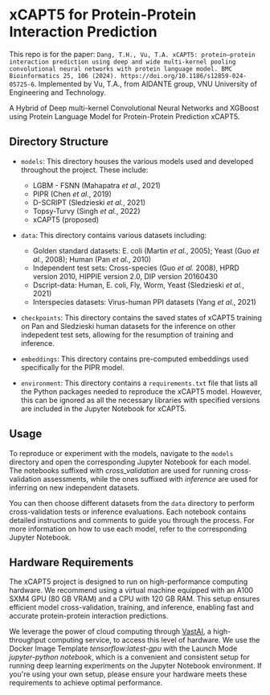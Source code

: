# xCAPT5 for Protein-Protein Interaction Prediction
This repo is for the paper: `Dang, T.H., Vu, T.A. xCAPT5: protein–protein interaction prediction using deep and wide multi-kernel pooling convolutional neural networks with protein language model. BMC Bioinformatics 25, 106 (2024). https://doi.org/10.1186/s12859-024-05725-6`.
Implemented by Vu, T.A., from AIDANTE group, VNU University of Engineering and Technology.

A Hybrid of Deep multi-kernel Convolutional Neural Networks and XGBoost using Protein Language Model for Protein-Protein Prediction xCAPT5. 

## Directory Structure

- `models`: This directory houses the various models used and developed throughout the project. These include:
  - LGBM - FSNN (Mahapatra _et al._, 2021)
  - PIPR (Chen _et al._, 2019)
  - D-SCRIPT (Sledzieski _et al._, 2021)
  - Topsy-Turvy (Singh _et al._, 2022)
  - xCAPT5 (proposed)

 
- `data`: This directory contains various datasets including:
  - Golden standard datasets: E. coli (Martin _et al._, 2005); Yeast (Guo _et al._, 2008); Human (Pan _et al_., 2010)
  - Independent test sets: Cross-species (Guo _et al._ 2008), HPRD version 2010, HIPPIE version 2.0, DIP version 20160430
  - Dscript-data: Human, E. coli, Fly, Worm, Yeast (Sledzieski _et al._, 2021)
  - Interspecies datasets: Virus-human PPI datasets (Yang _et al._, 2021)

- `checkpoints`: This directory contains the saved states of xCAPT5 training on Pan and Sledzieski human datasets for the inference on other indepedent test sets, allowing for the resumption of training and inference.

- `embeddings`: This directory contains pre-computed embeddings used specifically for the PIPR model.

- `environment`: This directory contains a `requirements.txt` file that lists all the Python packages needed to reproduce the xCAPT5 model. However, this can be ignored as all the necessary libraries with specified versions are included in the Jupyter Notebook for xCAPT5.

## Usage

To reproduce or experiment with the models, navigate to the `models` directory and open the corresponding Jupyter Notebook for each model. The notebooks suffixed with _cross_validation_ are used for running cross-validation assessments, while the ones suffixed with _inference_ are used for inferring on new independent datasets.

You can then choose different datasets from the `data` directory to perform cross-validation tests or inference evaluations. Each notebook contains detailed instructions and comments to guide you through the process. For more information on how to use each model, refer to the corresponding Jupyter Notebook.


## Hardware Requirements

The xCAPT5 project is designed to run on high-performance computing hardware. We recommend using a virtual machine equipped with an A100 SXM4 GPU (80 GB VRAM) and a CPU with 120 GB RAM. This setup ensures efficient model cross-validation, training, and inference, enabling fast and accurate protein-protein interaction predictions.

We leverage the power of cloud computing through [VastAI](https://vast.ai/), a high-throughput computing service, to access this level of hardware. We use the Docker Image Template _tensorflow:latest-gpu_ with the Launch Mode _jupyter-python notebook_, which is a convenient and consistent setup for running deep learning experiments on the Jupyter Notebook environment.  If you're using your own setup, please ensure your hardware meets these requirements to achieve optimal performance.
